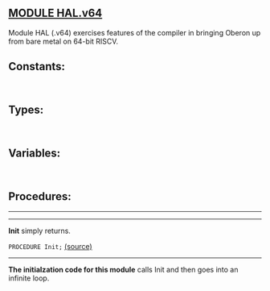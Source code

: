 
## [MODULE HAL.v64](https://github.com/io-core/Bootloaders/blob/main/HAL.v64.Mod)
Module HAL (.v64)  exercises features of the compiler in bringing Oberon up from bare metal on 64-bit RISCV.


## Constants:
```


```
## Types:
```


```
## Variables:
```


```
## Procedures:
---
---
**Init** simply returns.

`PROCEDURE Init;` [(source)](https://github.com/io-core/Bootloaders/blob/main/HAL.v64.Mod#L22)

---
**The initialzation code for this module** calls Init and then goes into an infinite loop.

